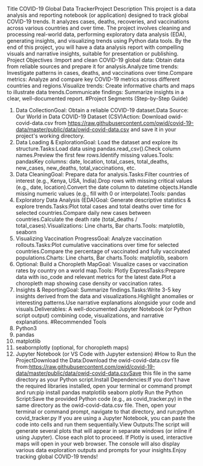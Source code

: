 Title  COVID-19 Global Data TrackerProject 
 Description
This project is a data analysis and reporting notebook (or application) designed to track global COVID-19 trends. It analyzes cases, deaths, recoveries, and vaccinations across various countries and over time.
 The project involves cleaning and processing real-world data, performing exploratory data analysis (EDA), generating insights, and visualizing trends using Python data tools.
 By the end of this project, you will have a data analysis report with compelling visuals and narrative insights, suitable for presentation or publishing.
 Project Objectives :Import and clean COVID-19 global data: Obtain data from reliable sources and prepare it for analysis.Analyze time trends: Investigate patterns in cases, deaths, and vaccinations over time.Compare metrics: Analyze and compare key COVID-19 metrics across different countries and regions.Visualize trends: Create informative charts and maps to illustrate data trends.Communicate findings: Summarize insights in a clear, well-documented report.
 #Project Segments (Step-by-Step Guide)
1. Data CollectionGoal: Obtain a reliable COVID-19 dataset.Data Source: Our World in Data COVID-19 Dataset (CSV)Action: Download owid-covid-data.csv from https://raw.githubusercontent.com/owid/covid-19-data/master/public/data/owid-covid-data.csv and save it in your project's working directory.
2. Data Loading & ExplorationGoal: Load the dataset and explore its structure.Tasks:Load data using pandas.read_csv().Check column names.Preview the first few rows.Identify missing values.Tools: pandasKey columns: date, location, total_cases, total_deaths, new_cases, new_deaths, total_vaccinations, etc.
3. Data CleaningGoal: Prepare data for analysis.Tasks:Filter countries of interest (e.g., Kenya, USA, India).Drop rows with missing critical values (e.g., date, location).Convert the date column to datetime objects.Handle missing numeric values (e.g., fill with 0 or interpolate).Tools: pandas
4. Exploratory Data Analysis (EDA)Goal: Generate descriptive statistics & explore trends.Tasks:Plot total cases and total deaths over time for selected countries.Compare daily new cases between countries.Calculate the death rate (total_deaths / total_cases).Visualizations: Line charts, Bar charts.Tools: matplotlib, seaborn
5. Visualizing Vaccination ProgressGoal: Analyze vaccination rollouts.Tasks:Plot cumulative vaccinations over time for selected countries.Compare the percentage of vaccinated and fully vaccinated populations.Charts: Line charts, Bar charts.Tools: matplotlib, seaborn
6. Optional: Build a Choropleth MapGoal: Visualize cases or vaccination rates by country on a world map.Tools: Plotly ExpressTasks:Prepare data with iso_code and relevant metrics for the latest date.Plot a choropleth map showing case density or vaccination rates.
7. Insights & ReportingGoal: Summarize findings.Tasks:Write 3-5 key insights derived from the data and visualizations.Highlight anomalies or interesting patterns.Use narrative explanations alongside your code and visuals.Deliverables: A well-documented Jupyter Notebook (or Python script output) combining code, visualizations, and narrative explanations.
#Recommended Tools
1. Python3 
2. pandas
3. matplotlib
4. seabornplotly (optional, for choropleth maps)
5. Jupyter Notebook (or VS Code with Jupyter extension)
#How to Run the ProjectDownload the Data:Download the owid-covid-data.csv file from:https://raw.githubusercontent.com/owid/covid-19-data/master/public/data/owid-covid-data.csvSave this file in the same directory as your Python script.Install Dependencies:If you don't have the required libraries installed, open your terminal or command prompt and run:pip install pandas matplotlib seaborn plotly
Run the Python Script:Save the provided Python code (e.g., as covid_tracker.py) in the same directory as the owid-covid-data.csv file. Then, open your terminal or command prompt, navigate to that directory, and run:python covid_tracker.py
If you are using a Jupyter Notebook, you can paste the code into cells and run them sequentially.View Outputs:The script will generate several plots that will appear in separate windows (or inline if using Jupyter). Close each plot to proceed. If Plotly is used, interactive maps will open in your web browser. The console will also display various data exploration outputs and prompts for your insights.Enjoy tracking global COVID-19 trends!